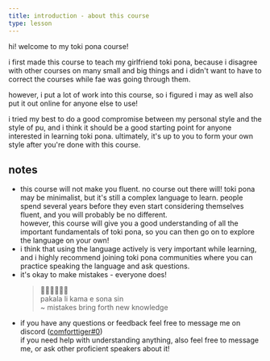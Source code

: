 ```yaml
---
title: introduction - about this course
type: lesson
---
```

hi! welcome to my toki pona course!

i first made this course to teach my girlfriend toki pona, because i disagree with other courses on many small and big things and i didn't want to have to correct the courses while fae was going through them.

however, i put a lot of work into this course, so i figured i may as well also put it out online for anyone else to use!

i tried my best to do a good compromise between my personal style and the style of pu, and i think it should be a good starting point for anyone interested in learning toki pona. ultimately, it's up to you to form your own style after you're done with this course.

## notes
- this course will not make you fluent. no course out there will! toki pona may be minimalist, but it's still a complex language to learn. people spend several years before they even start considering themselves fluent, and you will probably be no different. \
however, this course will give you a good understanding of all the important fundamentals of toki pona, so you can then go on to explore the language on your own!
- i think that using the language actively is very important while learning, and i highly recommend joining toki pona communities where you can practice speaking the language and ask questions.
- it's okay to make mistakes - everyone does!
    > 󱥈󱤧󱤖󱤉󱥡󱥝 \
    > pakala li kama e sona sin \
    > ~ mistakes bring forth new knowledge
- if you have any questions or feedback feel free to message me on discord ([comforttiger#0](https://discord.com/users/152843864342790145)) \
if you need help with understanding anything, also feel free to message me, or ask other proficient speakers about it!

